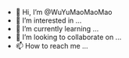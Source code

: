 - 👋 Hi, I’m @WuYuMaoMaoMao
- 👀 I’m interested in ...
- 🌱 I’m currently learning ...
- 💞️ I’m looking to collaborate on ...
- 📫 How to reach me ...

<!---
WuYuMaoMaoMao/WuYuMaoMaoMao is a ✨ special ✨ repository because its `README.md` (this file) appears on your GitHub profile.
You can click the Preview link to take a look at your changes.
--->
